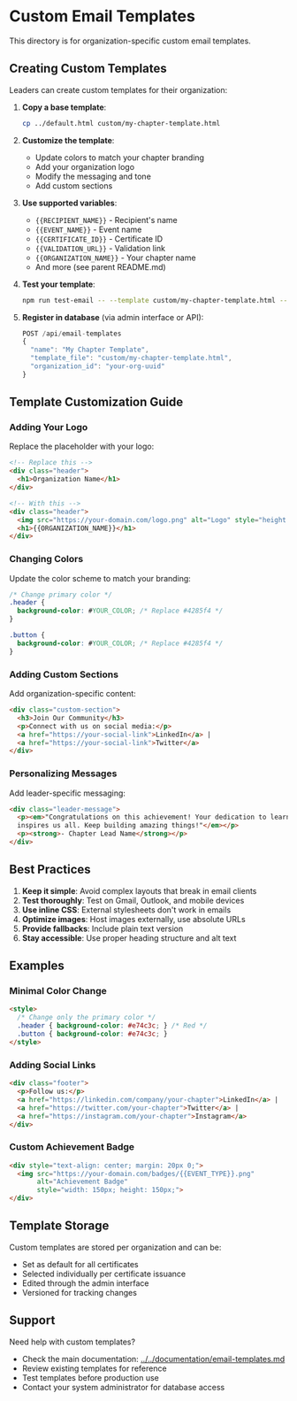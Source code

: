 # Custom Email Templates

This directory is for organization-specific custom email templates.

## Creating Custom Templates

Leaders can create custom templates for their organization:

1. **Copy a base template**:
   ```bash
   cp ../default.html custom/my-chapter-template.html
   ```

2. **Customize the template**:
   - Update colors to match your chapter branding
   - Add your organization logo
   - Modify the messaging and tone
   - Add custom sections

3. **Use supported variables**:
   - `{{RECIPIENT_NAME}}` - Recipient's name
   - `{{EVENT_NAME}}` - Event name
   - `{{CERTIFICATE_ID}}` - Certificate ID
   - `{{VALIDATION_URL}}` - Validation link
   - `{{ORGANIZATION_NAME}}` - Your chapter name
   - And more (see parent README.md)

4. **Test your template**:
   ```bash
   npm run test-email -- --template custom/my-chapter-template.html --to your-email@example.com
   ```

5. **Register in database** (via admin interface or API):
   ```javascript
   POST /api/email-templates
   {
     "name": "My Chapter Template",
     "template_file": "custom/my-chapter-template.html",
     "organization_id": "your-org-uuid"
   }
   ```

## Template Customization Guide

### Adding Your Logo

Replace the placeholder with your logo:

```html
<!-- Replace this -->
<div class="header">
  <h1>Organization Name</h1>
</div>

<!-- With this -->
<div class="header">
  <img src="https://your-domain.com/logo.png" alt="Logo" style="height: 60px;">
  <h1>{{ORGANIZATION_NAME}}</h1>
</div>
```

### Changing Colors

Update the color scheme to match your branding:

```css
/* Change primary color */
.header {
  background-color: #YOUR_COLOR; /* Replace #4285f4 */
}

.button {
  background-color: #YOUR_COLOR; /* Replace #4285f4 */
}
```

### Adding Custom Sections

Add organization-specific content:

```html
<div class="custom-section">
  <h3>Join Our Community</h3>
  <p>Connect with us on social media:</p>
  <a href="https://your-social-link">LinkedIn</a> |
  <a href="https://your-social-link">Twitter</a>
</div>
```

### Personalizing Messages

Add leader-specific messaging:

```html
<div class="leader-message">
  <p><em>"Congratulations on this achievement! Your dedication to learning 
  inspires us all. Keep building amazing things!"</em></p>
  <p><strong>- Chapter Lead Name</strong></p>
</div>
```

## Best Practices

1. **Keep it simple**: Avoid complex layouts that break in email clients
2. **Test thoroughly**: Test on Gmail, Outlook, and mobile devices
3. **Use inline CSS**: External stylesheets don't work in emails
4. **Optimize images**: Host images externally, use absolute URLs
5. **Provide fallbacks**: Include plain text version
6. **Stay accessible**: Use proper heading structure and alt text

## Examples

### Minimal Color Change

```html
<style>
  /* Change only the primary color */
  .header { background-color: #e74c3c; } /* Red */
  .button { background-color: #e74c3c; }
</style>
```

### Adding Social Links

```html
<div class="footer">
  <p>Follow us:</p>
  <a href="https://linkedin.com/company/your-chapter">LinkedIn</a> |
  <a href="https://twitter.com/your-chapter">Twitter</a> |
  <a href="https://instagram.com/your-chapter">Instagram</a>
</div>
```

### Custom Achievement Badge

```html
<div style="text-align: center; margin: 20px 0;">
  <img src="https://your-domain.com/badges/{{EVENT_TYPE}}.png" 
       alt="Achievement Badge" 
       style="width: 150px; height: 150px;">
</div>
```

## Template Storage

Custom templates are stored per organization and can be:
- Set as default for all certificates
- Selected individually per certificate issuance
- Edited through the admin interface
- Versioned for tracking changes

## Support

Need help with custom templates?
- Check the main documentation: [../../documentation/email-templates.md](../../documentation/email-templates.md)
- Review existing templates for reference
- Test templates before production use
- Contact your system administrator for database access

